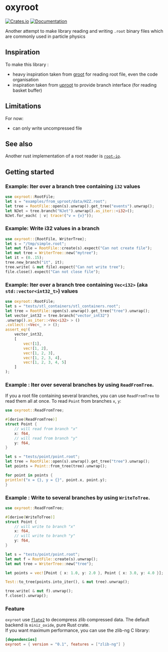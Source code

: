 # oxyroot

[![Crates.io](https://img.shields.io/crates/v/oxyroot.svg)](https://crates.io/crates/oxyroot)
[![Documentation](https://docs.rs/oxyroot/badge.svg)](https://docs.rs/oxyroot)

Another attempt to make library reading and writing `.root` binary files which are commonly used in particle physics

## Inspiration

To make this library :

- heavy inspiration taken from [groot](https://github.com/go-hep/hep/tree/main/groot) for reading root file, even the
  code
  organisation
- inspiration taken from [uproot](https://github.com/scikit-hep/uproot5) to provide branch interface (for reading basket
  buffer)

## Limitations

For now:

- can only write uncompressed file

## See also

Another rust implementation of a root reader is [`root-io`](https://crates.io/crates/root-io).

## Getting started

### Example: Iter over a branch tree containing `i32` values

```rust
use oxyroot::RootFile;
let s = "examples/from_uproot/data/HZZ.root";
let tree = RootFile::open(s).unwrap().get_tree("events").unwrap();
let NJet = tree.branch("NJet").unwrap().as_iter::<i32>();
NJet.for_each( | v| trace!("v = {v}"));
```

### Example: Write i32 values in a branch

```rust
use oxyroot::{RootFile, WriterTree};
let s = "/tmp/simple.root";
let mut file = RootFile::create(s).expect("Can not create file");
let mut tree = WriterTree::new("mytree");
let it = (0..15);
tree.new_branch("it", it);
tree.write( & mut file).expect("Can not write tree");
file.close().expect("Can not close file");
```

### Example: Iter over a branch tree containing `Vec<i32>`  (aka `std::vector<int32_t>`) values

```rust
use oxyroot::RootFile;
let s = "tests/stl_containers/stl_containers.root";
let tree = RootFile::open(s).unwrap().get_tree("tree").unwrap();
let vector_int32 = tree.branch("vector_int32")
.unwrap().as_iter::<Vec<i32> > ()
.collect::<Vec<_ > > ();
assert_eq!(
    vector_int32,
    [
        vec![1],
        vec![1, 2],
        vec![1, 2, 3],
        vec![1, 2, 3, 4],
        vec![1, 2, 3, 4, 5]
    ]
);
```

### Example : Iter over several branches by using `ReadFromTree`.

If you a root file containing several branches, you can use `ReadFromTree` to read them all at once. To read
`Point` from branches `x`, `y`:

```rust
use oxyroot::ReadFromTree;

#[derive(ReadFromTree)]
struct Point {
    // will read from branch "x"  
    x: f64,
    // will read from branch "y"
    y: f64,
}

let s = "tests/point/point.root";
let tree = RootFile::open(s).unwrap().get_tree("tree").unwrap();
let points = Point::from_tree(tree).unwrap();

for point in points {
println!("x = {}, y = {}", point.x, point.y);
}
```

### Example : Write to several branches by using `WriteToTree`.

```rust
use oxyroot::ReadFromTree;

#[derive(WriteToTree)]
struct Point {
    // will write to branch "x"  
    x: f64,
    // will write to branch "y"
    y: f64,
}

let s = "tests/point/point.root";
let mut f = RootFile::create(s).unwrap();
let mut tree = WriterTree::new("tree");

let points = vec![Point { x: 1.0, y: 2.0 }, Point { x: 3.0, y: 4.0 }];

Test::to_tree(points.into_iter(), & mut tree).unwrap();

tree.write( & mut f).unwrap();
f.close().unwrap();
```

### Feature

`oxyroot` use [`flate2`](https://crates.io/crates/flate2) to decompress zlib compressed data.
The default backend is `miniz_oxide`, pure Rust crate.  
If you want maximum performance, you can use the zlib-ng C library:

```toml
[dependencies]
oxyroot = { version = "0.1", features = ["zlib-ng"] }
```
